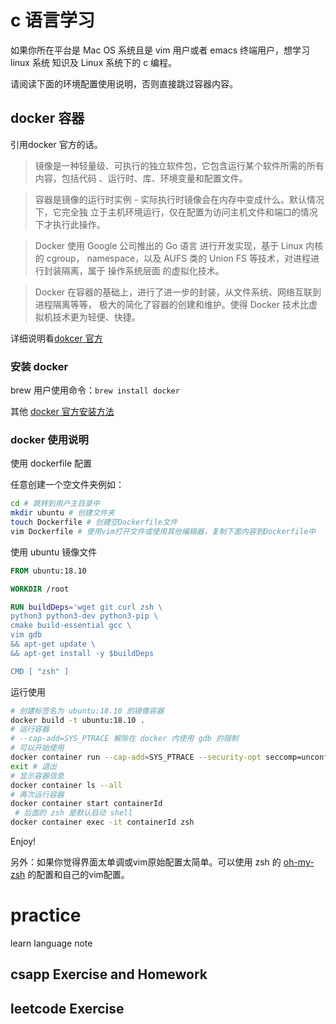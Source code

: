 # c 语言学习

如果你所在平台是 Mac OS 系统且是 vim 用户或者 emacs 终端用户，想学习 linux 系统
知识及 Linux 系统下的 c 编程。

请阅读下面的环境配置使用说明，否则直接跳过容器内容。

## docker 容器

引用docker 官方的话。

> 镜像是一种轻量级、可执行的独立软件包，它包含运行某个软件所需的所有内容，包括代码
> 、运行时、库、环境变量和配置文件。

> 容器是镜像的运行时实例 - 实际执行时镜像会在内存中变成什么。默认情况下，它完全独
> 立于主机环境运行，仅在配置为访问主机文件和端口的情况下才执行此操作。

> Docker 使用 Google 公司推出的 Go 语言 进行开发实现，基于 Linux 内核的 cgroup，
> namespace，以及 AUFS 类的 Union FS 等技术，对进程进行封装隔离，属于 操作系统层面
> 的虚拟化技术。

> Docker 在容器的基础上，进行了进一步的封装，从文件系统、网络互联到进程隔离等等，
> 极大的简化了容器的创建和维护。使得 Docker 技术比虚拟机技术更为轻便、快捷。

详细说明看[dokcer 官方](https://docs.docker-cn.com/)

### 安装 docker

brew 用户使用命令：``brew install docker``

其他 [docker 官方安装方法](https://docs.docker-cn.com/docker-for-mac/install/)

### docker 使用说明

使用 dockerfile 配置

任意创建一个空文件夹例如：

```bash
cd # 跳转到用户主目录中
mkdir ubuntu # 创建文件夹
touch Dockerfile # 创建空Dockerfile文件
vim Dockerfile # 使用vim打开文件或使用其他编辑器，复制下面内容到Dockerfile中
```

使用 ubuntu 镜像文件

```dockerfile
FROM ubuntu:18.10

WORKDIR /root

RUN buildDeps='wget git curl zsh \
python3 python3-dev python3-pip \
cmake build-essential gcc \
vim gdb
&& apt-get update \
&& apt-get install -y $buildDeps

CMD [ "zsh" ]
```

运行使用

```bash
# 创建标签名为 ubuntu:18.10 的镜像容器
docker build -t ubuntu:18.10 .
# 运行容器
# --cap-add=SYS_PTRACE 解除在 docker 内使用 gdb 的限制
# 可以开始使用
docker container run --cap-add=SYS_PTRACE --security-opt seccomp=unconfined -it ubuntu:18.10
exit # 退出
# 显示容器信息
docker container ls --all
# 再次运行容器
docker container start containerId
 # 后面的 zsh 是默认启动 shell
docker container exec -it containerId zsh
```

Enjoy!

另外：如果你觉得界面太单调或vim原始配置太简单。可以使用 zsh 的 [oh-my-zsh](https://github.com/robbyrussell/oh-my-zsh) 的配置和自己的vim配置。

# practice

learn language note

## csapp Exercise and Homework

## leetcode Exercise

